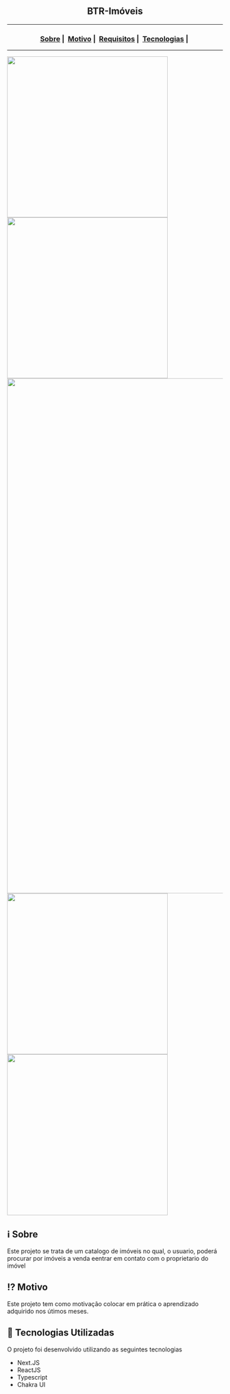 <h2 align="center">BTR-Imóveis</h2>

___




<h3 align="center">
  <a href="#information_source-sobre">Sobre</a>&nbsp;|&nbsp;
  <a href="#interrobang-motivo">Motivo</a>&nbsp;|&nbsp;
  <a href="#seedling-requisitos-mínimos">Requisitos</a>&nbsp;|&nbsp;
  <a href="#rocket-tecnologias-utilizadas">Tecnologias</a>&nbsp;|&nbsp;
</h3>

___

<img src="https://readme-maker.herokuapp.com/uploads/974e362e7a97dbc9-Captura-de-tela-de-2021-05-29-14-19-15.png" width="375">
<img src="https://readme-maker.herokuapp.com/uploads/54d58c3f1b25e881-Captura-de-tela-de-2021-05-29-14-19-24.png" width="375">
<img src="https://readme-maker.herokuapp.com/uploads/2b42981a6aa48104-Captura-de-tela-de-2021-05-29-14-19-34.png" width="1200">
<img src="https://readme-maker.herokuapp.com/uploads/81b325e6e2f895b8-Captura-de-tela-de-2021-05-29-14-19-55.png" width="375">
<img src="https://readme-maker.herokuapp.com/uploads/4677803b3e1a72a9-Captura-de-tela-de-2021-05-29-14-20-04.png" width="375">

## :information_source: Sobre

Este projeto se trata de um catalogo de imóveis no qual, o usuario, poderá procurar por imóveis a venda eentrar em contato com o proprietario do imóvel

## :interrobang: Motivo

Este projeto tem como motivação colocar em prática o aprendizado adquirido nos útimos meses.


## :rocket: Tecnologias Utilizadas 

O projeto foi desenvolvido utilizando as seguintes tecnologias

- Next.JS
- ReactJS
- Typescript
- Chakra UI

